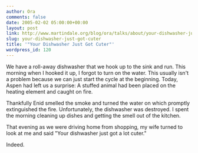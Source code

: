 ```yaml
---
author: Ora
comments: false
date: 2005-02-02 05:00:00+00:00
layout: post
link: http://www.martindale.org/blog/ora/talks/about/your-dishwasher-just-got-cuter
slug: your-dishwasher-just-got-cuter
title: '"Your Dishwasher Just Got Cuter"'
wordpress_id: 120
---
```


We have a roll-away dishwasher that we hook up to the sink and run. This morning when I hooked it up, I forgot to turn on the water. This usually isn't a problem because we can just start the cycle at the beginning. Today, Aspen had left us a surprise: A stuffed animal had been placed on the heating element and caught on fire.  
  
Thankfully Enid smelled the smoke and turned the water on which promptly extinguished the fire. Unfortunately, the dishwasher was destroyed. I spent the morning cleaning up dishes and getting the smell out of the kitchen.  
  
That evening as we were driving home from shopping, my wife turned to look at me and said "Your dishwasher just got a lot cuter."  
  
Indeed.
